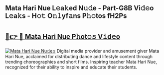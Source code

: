 ## Mata Hari Nue L𝚎a𝚔ed N𝚞𝚍e - Part-G8B Vi𝚍𝚎o L𝚎a𝚔s - H𝚘𝚝 O𝚗𝚕yf𝚊ns P𝚑𝚘tos fH2Ps

# <h2><a href="http://kf7jjvy.oniu.top/?m=Mata+Hari+Nue">🔗👉 🔴 Mata Hari Nue P𝚑ot𝚘𝚜 V𝚒d𝚎o</a></h2>

[![Mata Hari Nue Nu𝚍e𝚜](https://i.imgur.com/0qMVB7G.gif)](http://kf7jjvy.oniu.top/?m=Mata+Hari+Nue)
Digital media provider and amusement giver Mata Hari Nue, acclaimed for distributing dance and lifestyle content through trending choreographies and short films. Inspiring teacher Mata Hari Nue, recognized for their ability to inspire and educate their students.  
